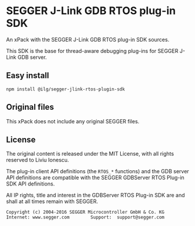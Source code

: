 # SEGGER J-Link GDB RTOS plug-in SDK

An xPack with the SEGGER J-Link GDB RTOS plug-in SDK sources. 

This SDK is the base for thread-aware debugging plug-ins for SEGGER J-Link GDB server.

## Easy install

```
npm install @ilg/segger-jlink-rtos-plugin-sdk
```

## Original files

This xPack does not include any original SEGGER files.

## License

The original content is released under the MIT License, with
all rights reserved to Liviu Ionescu.

The plug-in client API definitions (the `RTOS_*` functions) and the 
GDB server API definitions are compatible with the SEGGER GDBServer 
RTOS Plug-in SDK API definitions.

All IP rights, title and interest in the GDBServer RTOS Plug-in SDK
are and shall at all times remain with SEGGER.

```
Copyright (c) 2004-2016 SEGGER Microcontroller GmbH & Co. KG
Internet: www.segger.com        Support:  support@segger.com
```
